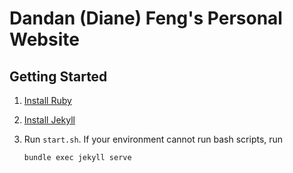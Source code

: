 # Dandan (Diane) Feng's Personal Website

## Getting Started

1. [Install Ruby](https://www.ruby-lang.org/en/documentation/installation/)
1. [Install Jekyll](https://jekyllrb.com/docs/installation/)
1. Run `start.sh`. If your environment cannot run bash scripts, run

    ```ps1
    bundle exec jekyll serve
    ```
